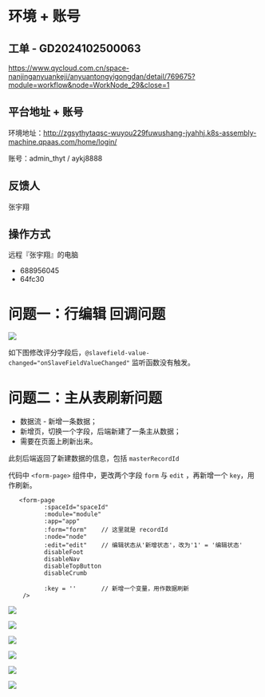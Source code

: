 # 环境 + 账号

## 工单 - GD2024102500063

https://www.qycloud.com.cn/space-nanjinganyuankeji/anyuantongyigongdan/detail/769675?module=workflow&node=WorkNode_29&close=1



## 平台地址 + 账号

环境地址：http://zgsythytaqsc-wuyou229fuwushang-jyahhj.k8s-assembly-machine.qpaas.com/home/login/

账号：admin_thyt / aykj8888



## 反馈人

张宇翔



## 操作方式

远程『张宇翔』的电脑

* 688956045
* 64fc30





# 问题一：行编辑 回调问题

![](/docs/0-工单维度-项目工单记录/吐哈/images/007.png)

如下图修改评分字段后，`@slavefield-value-changed="onSlaveFieldValueChanged"` 监听函数没有触发。













# 问题二：主从表刷新问题

* 数据流 - 新增一条数据；
* 新增页，切换一个字段，后端新建了一条主从数据；
* 需要在页面上刷新出来。

此刻后端返回了新建数据的信息，包括 `masterRecordId`

代码中 `<form-page>` 组件中，更改两个字段 `form` 与 `edit` ，再新增一个 `key`，用作刷新。

```vue
   <form-page
          :spaceId="spaceId"
          :module="module"
          :app="app"
          :form="form"    // 这里就是 recordId
          :node="node"
          :edit="edit"    // 编辑状态从'新增状态'，改为'1' = '编辑状态'
          disableFoot
          disableNav
          disableTopButton
          disableCrumb
              
          :key = ''       // 新增一个变量，用作数据刷新
    />
```









![](/docs/0-工单维度-项目工单记录/吐哈/images/001.png)

![](/docs/0-工单维度-项目工单记录/吐哈/images/002.png)

![](/docs/0-工单维度-项目工单记录/吐哈/images/003.png)

![](/docs/0-工单维度-项目工单记录/吐哈/images/004.png)

![](/docs/0-工单维度-项目工单记录/吐哈/images/005.png)

![](/docs/0-工单维度-项目工单记录/吐哈/images/006.png)







